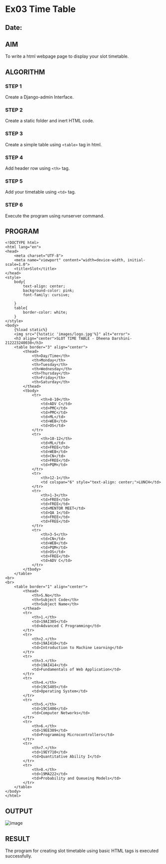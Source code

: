 # Ex03 Time Table
## Date:

## AIM
To write a html webpage page to display your slot timetable.

## ALGORITHM
### STEP 1
Create a Django-admin Interface.

### STEP 2
Create a static folder and inert HTML code.

### STEP 3
Create a simple table using ```<table>``` tag in html.

### STEP 4
Add header row using ```<th>``` tag.

### STEP 5
Add your timetable using ```<td>``` tag.

### STEP 6
Execute the program using runserver command.

## PROGRAM
```
<!DOCTYPE html>
<html lang="en">
<head>
    <meta charset="UTF-8">
    <meta name="viewport" content="width=device-width, initial-scale=1.0">
    <title>Slot</title>
</head>
<style>
    body{
        text-align: center;
        background-color: pink;
        font-family: cursive;
        
    }
    table{
        border-color: white;
    }
</style>
<body>
    {%load static%}
    <img src="{%static 'images/logo.jpg'%}" alt="error">
    <h3 align="center">SLOT TIME TABLE - Dheena Darshini-212223240030</h3>
    <table border="3" align="center">
        <thead>
            <th>Day/Time</th>
            <th>Monday</th>
            <th>Tuesday</th>
            <th>Wednesday</th>
            <th>Thursday</th>
            <th>Friday</th>
            <th>Saturday</th>
        </thead>
        <tbody>
            <tr>
                <th>8-10</th>
                <td>ADV C</td>
                <td>PMC</td>
                <td>PMC</td>
                <td>ML</td>
                <td>WEB</td>
                <td>OS</td>
            </tr>
            <tr>
                <th>10-12</th>
                <td>ML</td>
                <td>FREE</td>
                <td>WEB</td>
                <td>CN</td>
                <td>FREE</td>
                <td>PQM</td>
            </tr>
            <tr>
                <th>12-1</th>
                <td colspan="6" style="text-align: center;">LUNCH</td>
            </tr>
            <tr>
                <th>1-3</th>
                <td>FREE</td>
                <td>FREE</td>
                <td>MENTOR MEET</td>
                <td>QA 1</td>
                <td>FREE</td>
                <td>FREE</td>
            </tr>
            <tr>
                <th>3-5</th>
                <td>CN</td>
                <td>WEB</td>
                <td>PQM</td>
                <td>OS</td>
                <td>FREE</td>
                <td>ADV C</td>
            </tr>   
        </tbody>
    </table>
<br>
<br>
    <table border="1" align="center">
        <thead>
            <th>S.No</th>
            <th>Subject Code</th>
            <th>Subject Name</th>
        </thead>
        <tr>
            <th>1.</th>
            <td>19AI305</td>
            <td>Advanced C Programming</td>
        </tr>
        <tr>
            <th>2.</th>
            <td>19AI410</td>
            <td>Introduction to Machine Learning</td>
        </tr>
        <tr>
            <th>3.</th>
            <td>19AI414</td>
            <td>Fundamentals of Web Application</td>
        </tr>
        <tr>
            <th>4.</th>
            <td>19CS405</td>
            <td>Operating System</td>
        </tr>
        <tr>
            <th>5.</th>
            <td>19CS406</td>
            <td>Computer Networks</td>
        </tr>
        <tr>
            <th>6.</th>
            <td>19EE309</td>
            <td>Programming Microcontrollers</td>
        </tr>
        <tr>
            <th>7.</th>
            <td>19EY710</td>
            <td>Quantitative Ability I</td>
        </tr>
        <tr>
            <th>8.</th>
            <td>19MA222</td>
            <td>Probability and Queueing Models</td>
        </tr>
    </table>
</body>
</html>
```

## OUTPUT
![image](https://github.com/user-attachments/assets/9dda4f63-bfd6-4654-ad05-e7b5947e2885)



## RESULT
The program for creating slot timetable using basic HTML tags is executed successfully.

